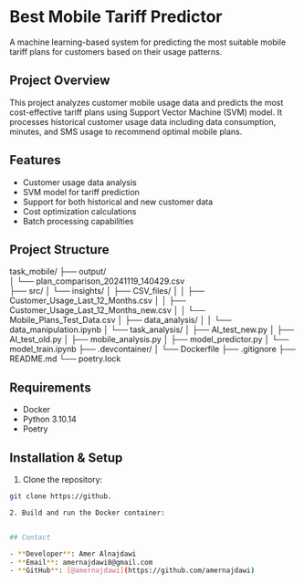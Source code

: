 # Best Mobile Tariff Predictor

A machine learning-based system for predicting the most suitable mobile tariff plans for customers based on their usage patterns.

## Project Overview

This project analyzes customer mobile usage data and predicts the most cost-effective tariff plans using Support Vector Machine (SVM) model. It processes historical customer usage data including data consumption, minutes, and SMS usage to recommend optimal mobile plans.

## Features

- Customer usage data analysis
- SVM model for tariff prediction
- Support for both historical and new customer data
- Cost optimization calculations
- Batch processing capabilities

## Project Structure 
task_mobile/
├── output/                                            
│   └── plan_comparison_20241119_140429.csv  
├── src/
│ └── insights/
│ ├── CSV_files/
│ │ ├── Customer_Usage_Last_12_Months.csv
│ │ ├── Customer_Usage_Last_12_Months_new.csv
│ │ └── Mobile_Plans_Test_Data.csv
│ ├── data_analysis/ 
│ │ └── data_manipulation.ipynb
│ └── task_analysis/
│ ├── AI_test_new.py 
│ ├── AI_test_old.py 
│ ├── mobile_analysis.py 
│ ├── model_predictor.py 
│ └── model_train.ipynb 
├── .devcontainer/ 
│ └── Dockerfile
├── .gitignore
├── README.md
└── poetry.lock 


## Requirements

- Docker
- Python 3.10.14
- Poetry

## Installation & Setup

1. Clone the repository:

```bash
git clone https://github.

2. Build and run the Docker container:


## Contact

- **Developer**: Amer Alnajdawi
- **Email**: amernajdawi8@gmail.com
- **GitHub**: [@amernajdawi](https://github.com/amernajdawi)
